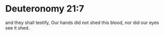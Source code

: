 # Deuteronomy 21:7

and they shall testify, Our hands did not shed this blood, nor did our eyes see it shed.
